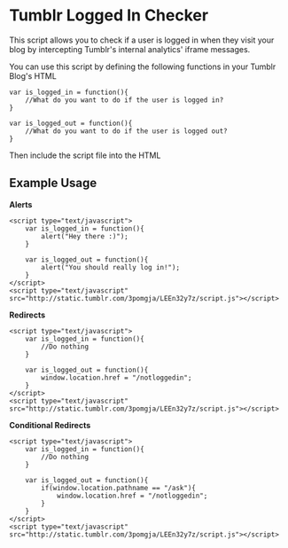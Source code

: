 Tumblr Logged In Checker
========================

This script allows you to check if a user is logged in when they visit your blog by intercepting Tumblr's internal analytics' iframe messages.

You can use this script by defining the following functions in your Tumblr Blog's HTML

    var is_logged_in = function(){
        //What do you want to do if the user is logged in?
    }

    var is_logged_out = function(){
        //What do you want to do if the user is logged out?
    }

Then include the script file into the HTML

Example Usage
-----------------
**Alerts**

    <script type="text/javascript">
        var is_logged_in = function(){
            alert("Hey there :)");
        }
    
        var is_logged_out = function(){
            alert("You should really log in!");
        }
    </script>
    <script type="text/javascript" src="http://static.tumblr.com/3pomgja/LEEn32y7z/script.js"></script>
    
**Redirects**

    <script type="text/javascript">
        var is_logged_in = function(){
            //Do nothing
        }
    
        var is_logged_out = function(){
            window.location.href = "/notloggedin";
        }
    </script>
    <script type="text/javascript" src="http://static.tumblr.com/3pomgja/LEEn32y7z/script.js"></script>
    

**Conditional Redirects**

    <script type="text/javascript">
        var is_logged_in = function(){
            //Do nothing
        }
    
        var is_logged_out = function(){
            if(window.location.pathname == "/ask"){
                window.location.href = "/notloggedin";
            }
        }
    </script>
    <script type="text/javascript" src="http://static.tumblr.com/3pomgja/LEEn32y7z/script.js"></script>
